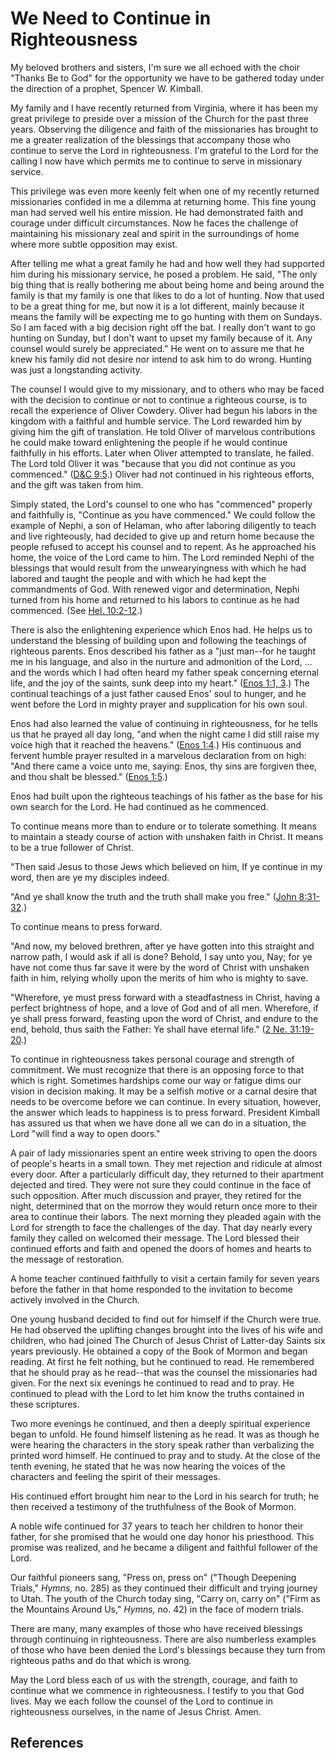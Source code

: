 # We Need to Continue in Righteousness

My beloved brothers and sisters, I'm sure we all echoed with the choir "Thanks
Be to God" for the opportunity we have to be gathered today under the
direction of a prophet, Spencer W. Kimball.

My family and I have recently returned from Virginia, where it has been my
great privilege to preside over a mission of the Church for the past three
years. Observing the diligence and faith of the missionaries has brought to me
a greater realization of the blessings that accompany those who continue to
serve the Lord in righteousness. I'm grateful to the Lord for the calling I
now have which permits me to continue to serve in missionary service.

This privilege was even more keenly felt when one of my recently returned
missionaries confided in me a dilemma at returning home. This fine young man
had served well his entire mission. He had demonstrated faith and courage
under difficult circumstances. Now he faces the challenge of maintaining his
missionary zeal and spirit in the surroundings of home where more subtle
opposition may exist.

After telling me what a great family he had and how well they had supported
him during his missionary service, he posed a problem. He said, "The only big
thing that is really bothering me about being home and being around the family
is that my family is one that likes to do a lot of hunting. Now that used to
be a great thing for me, but now it is a lot different, mainly because it
means the family will be expecting me to go hunting with them on Sundays. So I
am faced with a big decision right off the bat. I really don't want to go
hunting on Sunday, but I don't want to upset my family because of it. Any
counsel would surely be appreciated." He went on to assure me that he knew his
family did not desire nor intend to ask him to do wrong. Hunting was just a
longstanding activity.

The counsel I would give to my missionary, and to others who may be faced with
the decision to continue or not to continue a righteous course, is to recall
the experience of Oliver Cowdery. Oliver had begun his labors in the kingdom
with a faithful and humble service. The Lord rewarded him by giving him the
gift of translation. He told Oliver of marvelous contributions he could make
toward enlightening the people if he would continue faithfully in his efforts.
Later when Oliver attempted to translate, he failed. The Lord told Oliver it
was "because that you did not continue as you commenced." ([D&amp;C
9:5](/scriptures/dc-testament/dc/9.5?lang=eng#4).) Oliver had not continued in
his righteous efforts, and the gift was taken from him.

Simply stated, the Lord's counsel to one who has "commenced" properly and
faithfully is, "Continue as you have commenced." We could follow the example
of Nephi, a son of Helaman, who after laboring diligently to teach and live
righteously, had decided to give up and return home because the people refused
to accept his counsel and to repent. As he approached his home, the voice of
the Lord came to him. The Lord reminded Nephi of the blessings that would
result from the unwearyingness with which he had labored and taught the people
and with which he had kept the commandments of God. With renewed vigor and
determination, Nephi turned from his home and returned to his labors to
continue as he had commenced. (See [Hel.
10:2-12](/scriptures/bofm/hel/10.2-12?lang=eng#1).)

There is also the enlightening experience which Enos had. He helps us to
understand the blessing of building upon and following the teachings of
righteous parents. Enos described his father as a "just man--for he taught me
in his language, and also in the nurture and admonition of the Lord, ... and the
words which I had often heard my father speak concerning eternal life, and the
joy of the saints, sunk deep into my heart." ([Enos 1:1,
3](/scriptures/bofm/enos/1.1,3?lang=eng#0).) The continual teachings of a just
father caused Enos' soul to hunger, and he went before the Lord in mighty
prayer and supplication for his own soul.

Enos had also learned the value of continuing in righteousness, for he tells
us that he prayed all day long, "and when the night came I did still raise my
voice high that it reached the heavens." ([Enos
1:4](/scriptures/bofm/enos/1.4?lang=eng#3).) His continuous and fervent humble
prayer resulted in a marvelous declaration from on high: "And there came a
voice unto me, saying: Enos, thy sins are forgiven thee, and thou shalt be
blessed." ([Enos 1:5](/scriptures/bofm/enos/1.5?lang=eng#4).)

Enos had built upon the righteous teachings of his father as the base for his
own search for the Lord. He had continued as he commenced.

To continue means more than to endure or to tolerate something. It means to
maintain a steady course of action with unshaken faith in Christ. It means to
be a true follower of Christ.

"Then said Jesus to those Jews which believed on him, If ye continue in my
word, then are ye my disciples indeed.

"And ye shall know the truth and the truth shall make you free." ([John
8:31-32](/scriptures/nt/john/8.31-32?lang=eng#30).)

To continue means to press forward.

"And now, my beloved brethren, after ye have gotten into this straight and
narrow path, I would ask if all is done? Behold, I say unto you, Nay; for ye
have not come thus far save it were by the word of Christ with unshaken faith
in him, relying wholly upon the merits of him who is mighty to save.

"Wherefore, ye must press forward with a steadfastness in Christ, having a
perfect brightness of hope, and a love of God and of all men. Wherefore, if ye
shall press forward, feasting upon the word of Christ, and endure to the end,
behold, thus saith the Father: Ye shall have eternal life." ([2 Ne.
31:19-20](/scriptures/bofm/2-ne/31.19-20?lang=eng#18).)

To continue in righteousness takes personal courage and strength of
commitment. We must recognize that there is an opposing force to that which is
right. Sometimes hardships come our way or fatigue dims our vision in decision
making. It may be a selfish motive or a carnal desire that needs to be
overcome before we can continue. In every situation, however, the answer which
leads to happiness is to press forward. President Kimball has assured us that
when we have done all we can do in a situation, the Lord "will find a way to
open doors."

A pair of lady missionaries spent an entire week striving to open the doors of
people's hearts in a small town. They met rejection and ridicule at almost
every door. After a particularly difficult day, they returned to their
apartment dejected and tired. They were not sure they could continue in the
face of such opposition. After much discussion and prayer, they retired for
the night, determined that on the morrow they would return once more to their
area to continue their labors. The next morning they pleaded again with the
Lord for strength to face the challenges of the day. That day nearly every
family they called on welcomed their message. The Lord blessed their continued
efforts and faith and opened the doors of homes and hearts to the message of
restoration.

A home teacher continued faithfully to visit a certain family for seven years
before the father in that home responded to the invitation to become actively
involved in the Church.

One young husband decided to find out for himself if the Church were true. He
had observed the uplifting changes brought into the lives of his wife and
children, who had joined The Church of Jesus Christ of Latter-day Saints six
years previously. He obtained a copy of the Book of Mormon and began reading.
At first he felt nothing, but he continued to read. He remembered that he
should pray as he read--that was the counsel the missionaries had given. For
the next six evenings he continued to read and to pray. He continued to plead
with the Lord to let him know the truths contained in these scriptures.

Two more evenings he continued, and then a deeply spiritual experience began
to unfold. He found himself listening as he read. It was as though he were
hearing the characters in the story speak rather than verbalizing the printed
word himself. He continued to pray and to study. At the close of the tenth
evening, he stated that he was now hearing the voices of the characters and
feeling the spirit of their messages.

His continued effort brought him near to the Lord in his search for truth; he
then received a testimony of the truthfulness of the Book of Mormon.

A noble wife continued for 37 years to teach her children to honor their
father, for she promised that he would one day honor his priesthood. This
promise was realized, and he became a diligent and faithful follower of the
Lord.

Our faithful pioneers sang, "Press on, press on" ("Though Deepening Trials,"
_Hymns,_ no. 285) as they continued their difficult and trying journey to
Utah. The youth of the Church today sing, "Carry on, carry on" ("Firm as the
Mountains Around Us," _Hymns,_ no. 42) in the face of modern trials.

There are many, many examples of those who have received blessings through
continuing in righteousness. There are also numberless examples of those who
have been denied the Lord's blessings because they turn from righteous paths
and do that which is wrong.

May the Lord bless each of us with the strength, courage, and faith to
continue what we commence in righteousness. I testify to you that God lives.
May we each follow the counsel of the Lord to continue in righteousness
ourselves, in the name of Jesus Christ. Amen.

## References

